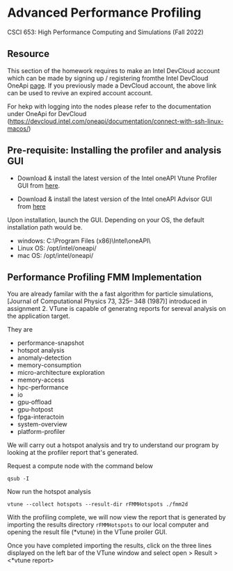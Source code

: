 # Advanced Performance Profiling
CSCI 653: High Performance Computing and Simulations (Fall 2022)

## Resource
This section of the homework requires to make an Intel DevCloud account which can be made by signing up / registering fromthe Intel DevCloud OneApi [page](https://software.intel.com/devcloud/oneapi). If you previously made a DevCloud account, the above link can be used to revive an expired account account.

For hekp with logging into the nodes please refer to the documentation under OneApi for DevCloud  (https://devcloud.intel.com/oneapi/documentation/connect-with-ssh-linux-macos/)

## Pre-requisite: Installing the profiler and analysis GUI
+ Download & install the latest version of the Intel oneAPI Vtune Profiler GUI from [here](https://www.intel.com/content/www/us/en/developer/tools/oneapi/vtune-profiler-download.html).

+ Download & install the latest version of the Intel oneAPI Advisor GUI from [here](https://www.intel.com/content/www/us/en/developer/articles/tool/oneapi-standalone-components.html#advisor)

Upon installation, launch the GUI. Depending on your OS, the default installation path would be.
- windows: C:\Program Files (x86)\Intel\oneAPI\
- Linux OS: /opt/intel/oneapi/
- mac OS: /opt/intel/oneapi/

## Performance Profiling FMM Implementation

You are already familar with the  a fast algorithm for particle simulations, [Journal of Computational Physics 73,  325–
348 (1987)] introduced in assignment 2. VTune is capable of generatng reports for sereval analysis on the application target.

They are
+ performance-snapshot
+ hotspot analysis
+ anomaly-detection
+ memory-consumption
+ micro-architecture exploration
+ memory-access
+ hpc-performance
+ io
+ gpu-offload
+ gpu-hotpost
+ fpga-interactoin
+ system-overview
+ platform-profiler

We will carry out a hotspot analysis and try to understand our program by looking at the profiler report that's generated.

Request a compute node with the command below
```
qsub -I
```
Now run the hotspot analysis
```
vtune --collect hotspots --result-dir rFMMHotspots ./fmm2d
```

With the profiling complete, we will now view the report that is generated by importing the results directory `rFMMHotspots` to our local computer and opening the result file (*vtune) in the VTune proiler GUI.

Once you have completed importing the results, click on the three lines displayed on the left bar of the VTune window and select open > Result > \<*vtune report> 
